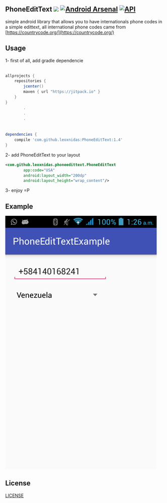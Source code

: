 PhoneEditText [![](https://jitpack.io/v/leoxnidas/PhoneEditText.svg)](https://jitpack.io/#leoxnidas/PhoneEditText) [![Android Arsenal](https://img.shields.io/badge/Android%20Arsenal-PhoneEditText-brightgreen.svg?style=flat)](https://android-arsenal.com/details/1/5310) [![API](https://img.shields.io/badge/API-15%2B-blue.svg?style=flat)](https://android-arsenal.com/api?level=15)
-------------
simple android library that allows you to have internationals phone codes in a simple edittext, all international phone codes came from [https://countrycode.org/](https://countrycode.org/)


Usage
-----
1- first of all, add gradle dependencie
```gradle

allprojects {
    repositories {
        jcenter()
        maven { url "https://jitpack.io" }
    }
}
        .
        .
        .


dependencies {
    compile 'com.github.leoxnidas:PhoneEditText:1.4'
}
```

2- add PhoneEditText to your layout
```xml
<com.github.leoxnidas.phoneedittext.PhoneEditText
        app:code="USA"
        android:layout_width="200dp"
        android:layout_height="wrap_content"/>
```

3- enjoy =P


Example
-------
![image](./img/phone.png)


License
--------
[LICENSE](./LICENSE.md)
